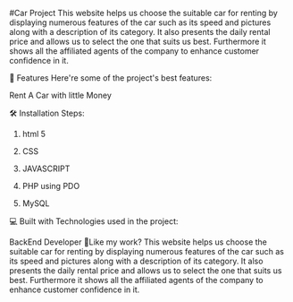 #Car Project
This website helps us choose the suitable car for renting by displaying numerous features of the car such as its speed and pictures along with a description of its category.
It also presents the daily rental price and allows us to select the one that suits us best. Furthermore it shows all the affiliated agents of the company to enhance
customer confidence in it.

🧐 Features
Here're some of the project's best features:

Rent A Car with little Money


🛠️ Installation Steps:
1. html 5

2. CSS

3. JAVASCRIPT

4. PHP using PDO

5. MySQL

💻 Built with
Technologies used in the project:

BackEnd Developer
💖Like my work?
This website helps us choose the suitable car for renting by displaying numerous features of the car such as its speed and pictures along with a description of its category.
It also presents the daily rental price and allows us to select the one that suits us best.
Furthermore it shows all the affiliated agents of the company to enhance customer confidence in it.
